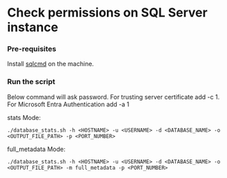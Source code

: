 # Check permissions on SQL Server instance

### Pre-requisites

Install [sqlcmd](https://learn.microsoft.com/en-us/sql/linux/sql-server-linux-setup-tools) on the machine.

### Run the script

Below command will ask password.
For trusting server certificate add -c 1. For Microsoft Entra Authentication add -a 1 

stats Mode:
```shell
./database_stats.sh -h <HOSTNAME> -u <USERNAME> -d <DATABASE_NAME> -o <OUTPUT_FILE_PATH> -p <PORT_NUMBER>
```

full_metadata Mode:
```shell
./database_stats.sh -h <HOSTNAME> -u <USERNAME> -d <DATABASE_NAME> -o <OUTPUT_FILE_PATH> -m full_metadata -p <PORT_NUMBER>
```


